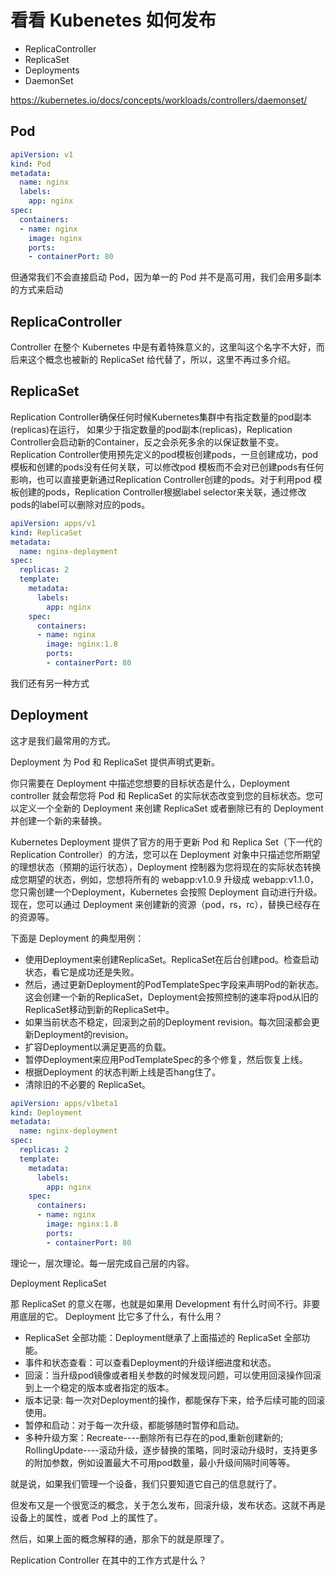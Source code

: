 # 看看 Kubenetes 如何发布

- ReplicaController
- ReplicaSet
- Deployments
- DaemonSet



https://kubernetes.io/docs/concepts/workloads/controllers/daemonset/


## Pod

``` yaml
apiVersion: v1
kind: Pod
metadata:
  name: nginx
  labels:
    app: nginx
spec:
  containers:
  - name: nginx
    image: nginx
    ports:
    - containerPort: 80
```



但通常我们不会直接启动 Pod，因为单一的 Pod 并不是高可用，我们会用多副本的方式来启动


## ReplicaController

Controller 在整个 Kubernetes 中是有着特殊意义的，这里叫这个名字不大好，而后来这个概念也被新的 ReplicaSet 给代替了，所以，这里不再过多介绍。


## ReplicaSet

Replication Controller确保任何时候Kubernetes集群中有指定数量的pod副本(replicas)在运行， 如果少于指定数量的pod副本(replicas)，Replication Controller会启动新的Container，反之会杀死多余的以保证数量不变。Replication Controller使用预先定义的pod模板创建pods，一旦创建成功，pod 模板和创建的pods没有任何关联，可以修改pod 模板而不会对已创建pods有任何影响，也可以直接更新通过Replication Controller创建的pods。对于利用pod 模板创建的pods，Replication Controller根据label selector来关联，通过修改pods的label可以删除对应的pods。

``` yaml
apiVersion: apps/v1
kind: ReplicaSet
metadata:
  name: nginx-deployment
spec:
  replicas: 2
  template:
    metadata:
      labels:
        app: nginx
    spec:
      containers:
      - name: nginx
        image: nginx:1.8
        ports:
        - containerPort: 80
```


我们还有另一种方式


## Deployment

这才是我们最常用的方式。

Deployment 为 Pod 和 ReplicaSet 提供声明式更新。

你只需要在 Deployment 中描述您想要的目标状态是什么，Deployment controller 就会帮您将 Pod 和 ReplicaSet 的实际状态改变到您的目标状态。您可以定义一个全新的 Deployment 来创建 ReplicaSet 或者删除已有的 Deployment 并创建一个新的来替换。

Kubernetes Deployment 提供了官方的用于更新 Pod 和 Replica Set（下一代的Replication Controller）的方法，您可以在 Deployment 对象中只描述您所期望的理想状态（预期的运行状态），Deployment 控制器为您将现在的实际状态转换成您期望的状态，例如，您想将所有的 webapp:v1.0.9 升级成 webapp:v1.1.0，您只需创建一个Deployment，Kubernetes 会按照 Deployment 自动进行升级。现在，您可以通过 Deployment 来创建新的资源（pod，rs，rc），替换已经存在的资源等。


下面是 Deployment 的典型用例：

* 使用Deployment来创建ReplicaSet。ReplicaSet在后台创建pod。检查启动状态，看它是成功还是失败。
* 然后，通过更新Deployment的PodTemplateSpec字段来声明Pod的新状态。这会创建一个新的ReplicaSet，Deployment会按照控制的速率将pod从旧的ReplicaSet移动到新的ReplicaSet中。
* 如果当前状态不稳定，回滚到之前的Deployment revision。每次回滚都会更新Deployment的revision。
* 扩容Deployment以满足更高的负载。
* 暂停Deployment来应用PodTemplateSpec的多个修复，然后恢复上线。
* 根据Deployment 的状态判断上线是否hang住了。
* 清除旧的不必要的 ReplicaSet。

``` yaml
apiVersion: apps/v1beta1
kind: Deployment
metadata:
  name: nginx-deployment
spec:
  replicas: 2
  template:
    metadata:
      labels:
        app: nginx
    spec:
      containers:
      - name: nginx
        image: nginx:1.8
        ports:
        - containerPort: 80
```




理论一，层次理论。每一层完成自己层的内容。

Deployment
ReplicaSet

那 ReplicaSet 的意义在哪，也就是如果用 Development 有什么时间不行。非要用底层的它。
Deployment 比它多了什么，有什么用？



* ReplicaSet 全部功能：Deployment继承了上面描述的 ReplicaSet  全部功能。
* 事件和状态查看：可以查看Deployment的升级详细进度和状态。
* 回滚：当升级pod镜像或者相关参数的时候发现问题，可以使用回滚操作回滚到上一个稳定的版本或者指定的版本。
* 版本记录: 每一次对Deployment的操作，都能保存下来，给予后续可能的回滚使用。
* 暂停和启动：对于每一次升级，都能够随时暂停和启动。
* 多种升级方案：Recreate----删除所有已存在的pod,重新创建新的; RollingUpdate----滚动升级，逐步替换的策略，同时滚动升级时，支持更多的附加参数，例如设置最大不可用pod数量，最小升级间隔时间等等。



就是说，如果我们管理一个设备，我们只要知道它自己的信息就行了。

但发布又是一个很宽泛的概念，关于怎么发布，回滚升级，发布状态。这就不再是设备上的属性，或者 Pod 上的属性了。


然后，如果上面的概念解释的通，那余下的就是原理了。

Replication Controller 在其中的工作方式是什么？

